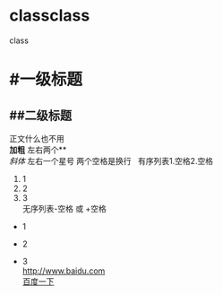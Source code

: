 # classclass
class
# #一级标题
## ##二级标题
正文什么也不用  
**加粗** 左右两个**  
*斜体* 左右一个星号
两个空格是换行  
有序列表1.空格2.空格
1. 1
2. 2
3. 3  
无序列表-空格 或 +空格  
- 1
+ 2
- 3  
<http://www.baidu.com>  
[百度一下](http://www.baidu.com)
